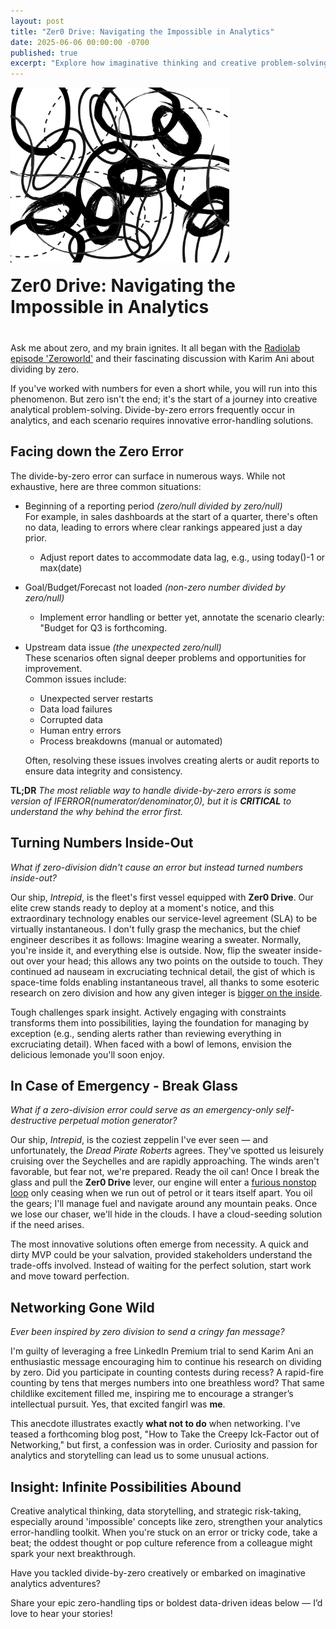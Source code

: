 ```yaml
---
layout: post
title: "Zer0 Drive: Navigating the Impossible in Analytics"
date: 2025-06-06 00:00:00 -0700
published: true
excerpt: "Explore how imaginative thinking and creative problem-solving around the 'impossible' concept of zero can transform analytics from errors into infinite possibilities."
---
```


<div style="display: flex; align-items: flex-end; gap: 20px; margin-bottom: 40px; flex-wrap: wrap;">
  <img src="/assets/images/Zer0_Drive.webp" 
       alt="Abstract illustration symbolizing the complexity and creativity involved in zero-related analytics problems."
       style="width: 350px; height: auto;">

  <h1 style="margin: 0; flex: 1; min-width: 200px;">Zer0 Drive: Navigating the Impossible in Analytics</h1>
</div>


Ask me about zero, and my brain ignites. It all began with the [Radiolab episode 'Zeroworld'](https://radiolab.org/podcast/zeroworld/transcript) and their fascinating discussion with Karim Ani about dividing by zero. 

If you've worked with numbers for even a short while, you will run into this phenomenon. But zero isn't the end; it's the start of a journey into creative analytical problem-solving. Divide-by-zero errors frequently occur in analytics, and each scenario requires innovative error-handling solutions.

## Facing down the Zero Error

The divide-by-zero error can surface in numerous ways. While not exhaustive, here are three common situations:

  - Beginning of a reporting period *(zero/null divided by zero/null)*  
    For example, in sales dashboards at the start of a quarter, there's often no data, leading to errors where clear rankings appeared just a day prior.  
    - Adjust report dates to accommodate data lag, e.g., using today()-1 or max(date)
    
  - Goal/Budget/Forecast not loaded *(non-zero number divided by zero/null)*
    - Implement error handling or better yet, annotate the scenario clearly: "Budget for Q3 is forthcoming.
  
  - Upstream data issue *(the unexpected zero/null)*  
    These scenarios often signal deeper problems and opportunities for improvement.    
    Common issues include:
    - Unexpected server restarts
    - Data load failures
    - Corrupted data 
    - Human entry errors
    - Process breakdowns (manual or automated)
      
    Often, resolving these issues involves creating alerts or audit reports to ensure data integrity and consistency.

**TL;DR**  *The most reliable way to handle divide-by-zero errors is some version of IFERROR(numerator/denominator,0), but it is **CRITICAL** to understand the why behind the error first.*

## Turning Numbers Inside-Out
*What if zero-division didn't cause an error but instead turned numbers inside-out?*

Our ship, *Intrepid*, is the fleet's first vessel equipped with **Zer0 Drive**. Our elite crew stands ready to deploy at a moment's notice, and this extraordinary technology enables our service-level agreement (SLA) to be virtually instantaneous. I don't fully grasp the mechanics, but the chief engineer describes it as follows: Imagine wearing a sweater. Normally, you're inside it, and everything else is outside. Now, flip the sweater inside-out over your head; this allows any two points on the outside to touch. They continued ad nauseam in excruciating technical detail, the gist of which is space-time folds enabling instantaneous travel, all thanks to some esoteric research on zero division and how any given integer is [bigger on the inside](https://en.wikipedia.org/wiki/TARDIS).

Tough challenges spark insight. Actively engaging with constraints transforms them into possibilities, laying the foundation for managing by exception (e.g., sending alerts rather than reviewing everything in excruciating  detail). When faced with a bowl of lemons, envision the delicious lemonade you'll soon enjoy.

## In Case of Emergency - Break Glass
*What if a zero-division error could serve as an emergency-only self-destructive perpetual motion generator?*

Our ship, *Intrepid*, is the coziest zeppelin I've ever seen — and unfortunately, the *Dread Pirate Roberts* agrees. They've spotted us leisurely cruising over the Seychelles and are rapidly approaching. The winds aren't favorable, but fear not, we're prepared. Ready the oil can! Once I break the glass and pull the **Zer0 Drive** lever, our engine will enter a [furious nonstop loop](https://www.youtube.com/watch?v=JU9ICaPZUCg) only ceasing when we run out of petrol or it tears itself apart. You oil the gears; I'll manage fuel and navigate around any mountain peaks. Once we lose our chaser, we'll hide in the clouds. I have a cloud-seeding solution if the need arises.

The most innovative solutions often emerge from necessity. A quick and dirty MVP could be your salvation, provided stakeholders understand the trade-offs involved. Instead of waiting for the perfect solution, start work and move toward perfection.

## Networking Gone Wild 
*Ever been inspired by zero division to send a cringy fan message?*

I'm guilty of leveraging a free LinkedIn Premium trial to send Karim Ani an enthusiastic message encouraging him to continue his research on dividing by zero. Did you participate in counting contests during recess? A rapid-fire counting by tens that merges numbers into one breathless word? That same childlike excitement filled me, inspiring me to encourage a stranger’s intellectual pursuit. Yes, that excited fangirl was **me**.

This anecdote illustrates exactly **what not to do** when networking. I've teased a forthcoming blog post, "How to Take the Creepy Ick-Factor out of Networking," but first, a confession was in order. Curiosity and passion for analytics and storytelling can lead us to some unusual actions.

## Insight: Infinite Possibilities Abound
Creative analytical thinking, data storytelling, and strategic risk-taking, especially around 'impossible' concepts like zero, strengthen your analytics error-handling toolkit. When you're stuck on an error or tricky code, take a beat; the oddest thought or pop culture reference from a colleague might spark your next breakthrough.

Have you tackled divide-by-zero creatively or embarked on imaginative analytics adventures?

Share your epic zero-handling tips or boldest data-driven ideas below — I’d love to hear your stories!

